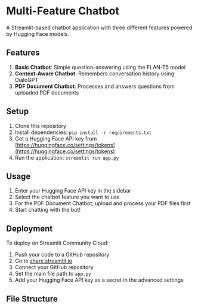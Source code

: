 # Multi-Feature Chatbot

A Streamlit-based chatbot application with three different features powered by Hugging Face models.

## Features

1. **Basic Chatbot**: Simple question-answering using the FLAN-T5 model
2. **Context-Aware Chatbot**: Remembers conversation history using DialoGPT
3. **PDF Document Chatbot**: Processes and answers questions from uploaded PDF documents

## Setup

1. Clone this repository
2. Install dependencies: `pip install -r requirements.txt`
3. Get a Hugging Face API key from [https://huggingface.co/settings/tokens](https://huggingface.co/settings/tokens)
4. Run the application: `streamlit run app.py`

## Usage

1. Enter your Hugging Face API key in the sidebar
2. Select the chatbot feature you want to use
3. For the PDF Document Chatbot, upload and process your PDF files first
4. Start chatting with the bot!

## Deployment

To deploy on Streamlit Community Cloud:

1. Push your code to a GitHub repository
2. Go to [share.streamlit.io](https://share.streamlit.io/)
3. Connect your GitHub repository
4. Set the main file path to `app.py`
5. Add your Hugging Face API key as a secret in the advanced settings

## File Structure
